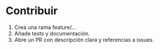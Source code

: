 # Contribuir

1. Crea una rama feature/...
2. Añade tests y documentación.
3. Abre un PR con descripción clara y referencias a issues.
